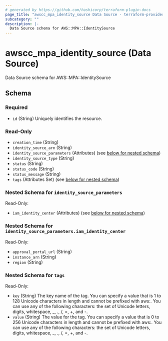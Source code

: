 ```yaml
---
# generated by https://github.com/hashicorp/terraform-plugin-docs
page_title: "awscc_mpa_identity_source Data Source - terraform-provider-awscc"
subcategory: ""
description: |-
  Data Source schema for AWS::MPA::IdentitySource
---
```


# awscc_mpa_identity_source (Data Source)

Data Source schema for AWS::MPA::IdentitySource



<!-- schema generated by tfplugindocs -->
## Schema

### Required

- `id` (String) Uniquely identifies the resource.

### Read-Only

- `creation_time` (String)
- `identity_source_arn` (String)
- `identity_source_parameters` (Attributes) (see [below for nested schema](#nestedatt--identity_source_parameters))
- `identity_source_type` (String)
- `status` (String)
- `status_code` (String)
- `status_message` (String)
- `tags` (Attributes Set) (see [below for nested schema](#nestedatt--tags))

<a id="nestedatt--identity_source_parameters"></a>
### Nested Schema for `identity_source_parameters`

Read-Only:

- `iam_identity_center` (Attributes) (see [below for nested schema](#nestedatt--identity_source_parameters--iam_identity_center))

<a id="nestedatt--identity_source_parameters--iam_identity_center"></a>
### Nested Schema for `identity_source_parameters.iam_identity_center`

Read-Only:

- `approval_portal_url` (String)
- `instance_arn` (String)
- `region` (String)



<a id="nestedatt--tags"></a>
### Nested Schema for `tags`

Read-Only:

- `key` (String) The key name of the tag. You can specify a value that is 1 to 128 Unicode characters in length and cannot be prefixed with aws:. You can use any of the following characters: the set of Unicode letters, digits, whitespace, _, ., /, =, +, and -.
- `value` (String) The value for the tag. You can specify a value that is 0 to 256 Unicode characters in length and cannot be prefixed with aws:. You can use any of the following characters: the set of Unicode letters, digits, whitespace, _, ., /, =, +, and -.
